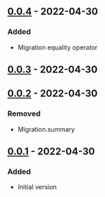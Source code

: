 ## [0.0.4] - 2022-04-30
### Added
- Migration equality operator

## [0.0.3] - 2022-04-30
## [0.0.2] - 2022-04-30
### Removed
- Migration.summary

## [0.0.1] - 2022-04-30
### Added
- Initial version

[0.0.4]: https://github.com/f3ath/migrant/compare/0.0.3...0.0.4
[0.0.3]: https://github.com/f3ath/migrant/compare/0.0.2...0.0.3
[0.0.2]: https://github.com/f3ath/migrant/compare/0.0.1...0.0.2
[0.0.1]: https://github.com/f3ath/migrant/releases/tag/0.0.1